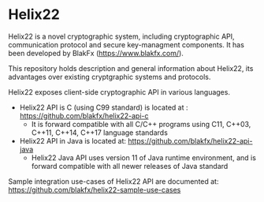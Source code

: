# Helix22
Helix22 is a novel cryptographic system, including cryptographic API, communication protocol and secure key-managment components. 
It has been developed by BlakFx (https://www.blakfx.com/).

This repository holds description and general information about Helix22, its advantages over existing cryptgraphic systems and protocols.

Helix22 exposes client-side cryptographic API in various languages.

* Helix22 API is C (using C99 standard) is located at : https://github.com/blakfx/helix22-api-c
    * It is forward compatible with all C/C++ programs using C11, C++03, C++11, C++14, C++17 language standards
* Helix22 API in Java is located at: https://github.com/blakfx/helix22-api-java
    * Helix22 Java API uses version 11 of Java runtime environment, and is forward compatible with all newer releases of Java standard


Sample integration use-cases of Helix22 API are documented at: https://github.com/blakfx/helix22-sample-use-cases
